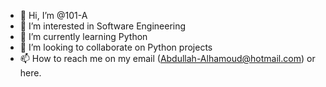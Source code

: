 - 👋 Hi, I’m @101-A
- 👀 I’m interested in Software Engineering
- 🌱 I’m currently learning Python
- 💞️ I’m looking to collaborate on Python projects
- 📫 How to reach me on my email (Abdullah-Alhamoud@hotmail.com) or here.

<!---
101-A/101-A is a ✨ special ✨ repository because its `README.md` (this file) appears on your GitHub profile.
You can click the Preview link to take a look at your changes.
--->
